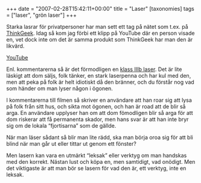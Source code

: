 +++
date = "2007-02-28T15:42:11+00:00"
title = "Laser"
[taxonomies]
tags = ["laser", "grön laser"]
+++

Starka lasrar för privatpersoner har man sett ett tag på nätet som t.ex. på [ThinkGeek][1]. Idag så kom jag förbi ett klipp på YouTube där en person visade en, vet dock inte om det är samma produkt som ThinkGeek har man den är likvärd.

  
[YouTube][2]

Enl. kommentarerna så är det förmodligen en [klass IIIb laser][3]. Det är lite läskigt att dom säljs, folk tänker, en stark laserpenna och har kul med den, men att peka på folk är helt idiotiskt då den bränner, och du förstår nog vad som händer om man lyser någon i ögonen.

I kommentarerna till filmen så skriver en användare att han roar sig att lysa på folk från sitt hus, och sikta mot ögonen, och han är road att de blir så arga. En användare upplyser han om att dom fömodligen blir så arga för att dom riskerar att få permanenta skador, men hans svar är att han inte bryr sig om de lokala &#8220;fjortisarna&#8221; som de gällde.

När man läser sådant så blir man lite rädd, ska man börja oroa sig för att bli blind när man går ut eller tittar ut genom ett fönster?

Men lasern kan vara en utmärkt &#8220;leksak&#8221; eller verktyg om man handskas med den korrekt. Nästan lust och köpa en, men samtidigt, vad onödigt. Men det viktigaste är att man bör se lasern för vad den är, ett verktyg, inte en leksak.



<small></small>

 [1]: http://www.thinkgeek.com/gadgets/lights/8a39/
 [2]: http://www.youtube.com/watch?v=jXl7T1sCrKk
 [3]: http://ehs.uky.edu/radiation/laser_fs.html

